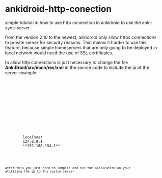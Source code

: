 # ankidroid-http-conection
simple tutorial in how to use http connection in ankidroid to use the anki-sync-server

from the version 2.10 to the newest, ankidroid only allow https connections to private server for security reasons. That makes it harder to use this feature, because simple homeservers that are only going to be deployed in local network would need the use of SSL certificates.

to allow http connections is just necessary to change the file **AnkiDroid/src/main/res/xml** in the source code to include the ip of the server
example: 
<code>
<?xml version="1.0" encoding="utf-8"?>
<network-security-config>
    <base-config>
        <trust-anchors>
            <!-- Trust preinstalled CAs -->
            <certificates src="system" />
            <!-- Additionally trust user added CAs -->
            <certificates src="user" />
        </trust-anchors>
    </base-config>
    <domain-config cleartextTrafficPermitted="true">
        <domain includeSubdomains="true">localhost</domain>
        <domain includeSubdomains="true">127.0.0.1</domain>
        **<domain includeSubdomains="true">192.168.194.1</domain>**
    </domain-config>
</network-security-config>
<code>

after this you just need to compile and run the application on your utilizing the ip to the custom server
  

